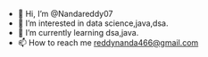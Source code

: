 - 👋 Hi, I’m @Nandareddy07
- 👀 I’m interested in data science,java,dsa.
- 🌱 I’m currently learning dsa,java.
- 📫 How to reach me reddynanda466@gmail.com

<!---
Nandareddy07/Nandareddy07 is a ✨ special ✨ repository because its `README.md` (this file) appears on your GitHub profile.
You can click the Preview link to take a look at your changes.
--->
